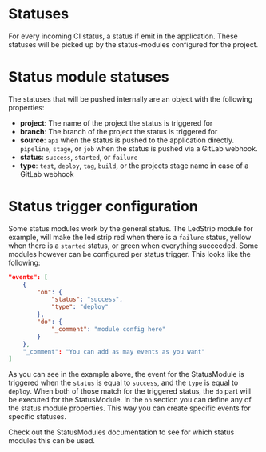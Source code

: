 # Statuses

For every incoming CI status, a status if emit in the application. These statuses will be picked up
by the status-modules configured for the project.

# Status module statuses

The statuses that will be pushed internally are an object with the following properties:

- **project**: The name of the project the status is triggered for
- **branch**: The branch of the project the status is triggered for
- **source**: `api` when the status is pushed to the application directly. `pipeline`, `stage`, or `job` when
  the status is pushed via a GitLab webhook.
- **status**: `success`, `started`, or `failure`
- **type**: `test`, `deploy`, `tag`, `build`, or the projects stage name in case of a GitLab webhook

# Status trigger configuration

Some status modules work by the general status. The LedStrip module for example, will make the led strip red when
there is a `failure` status, yellow when there is a `started` status, or green when everything succeeded. Some
modules however can be configured per status trigger. This looks like the following:

```json
"events": [
    {
        "on": {
            "status": "success",
            "type": "deploy"
        },
        "do": {
            "_comment": "module config here"
        }
    },
    "_comment": "You can add as may events as you want"
]
```

As you can see in the example above, the event for the StatusModule is triggered when the `status` is equal to
`success`, and the `type` is equal to `deploy`. When both of those match for the triggered status, the `do`
part will be executed for the StatusModule. In the `on` section you can define any of the status module 
properties. This way you can create specific events for specific statuses.

Check out the StatusModules documentation to see for which status modules this can be used.

